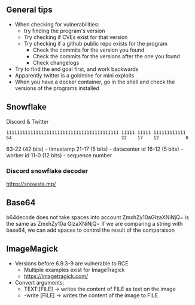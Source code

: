 ## General tips
- When checking for vulnerabilities:
  - try finding the program's version
  - Try checking if CVEs exist for that version
  - Try checking if a github public repo exists for the program
    - Check the commits for the version you found
    - Check the commits for the versions after the one you found
    - Check changelogs
- Try to find the end goal first, and work backwards
- Apparently twitter is a goldmine for mini exploits
- When you have a docker container, go in the shell and check the versions of the programs installed

## Snowflake 

Discord & Twitter
```
111111111111111111111111111111111111111111 11111 11111 111111111111
64                                         22    17    12          0
```
63-22 (42 bits) - timestamp
21-17 (5 bits) - datacenter id
16-12 (5 bits) - worker id
11-0  (12 bits) - sequence number
### Discord snowflake decoder
https://snowsta.mp/

## Base64

b64decode does not take spaces into account
    ZmxhZy10aGlzaXNiNjQ= is the same as ZmxhZy10a GlzaXNiNjQ=
If we are comparing a string with base64, we can add spaces to control the result of the comparaison

## ImageMagick 
- Versions before 6.9.3-9 are vulnerable to RCE
  - Multiple examples exist for ImageTragick
  - https://imagetragick.com/
- Convert arguments:
  - TEXT:[FILE] -> writes the content of FILE as text on the image
  - -write [FILE] -> writes the content of the image to FILE